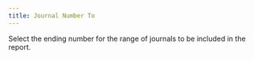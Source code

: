 ```yaml
---
title: Journal Number To
---
```



Select the ending number for the range of journals to be included in  the report.
